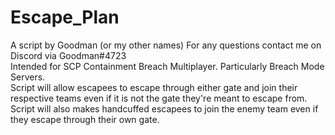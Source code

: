 # Escape_Plan
A script by Goodman (or my other names) For any questions contact me on Discord via Goodman#4723    
Intended for SCP Containment Breach Multiplayer. Particularly Breach Mode Servers.  
Script will allow escapees to escape through either gate and join their respective teams even if it is not the gate they're meant to escape from.   
Script will also makes handcuffed escapees to join the enemy team even if they escape through their own gate.   

